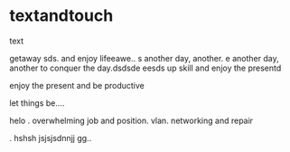 # textandtouch
text

getaway
sds.
and enjoy lifeeawe..
s
another day, another.
e
another day, another to conquer the day.dsdsde
eesds
up skill and enjoy the presentd

enjoy the present and be productive 

let things be....

helo
. overwhelming job and position. vlan. networking and repair

.
hshsh
jsjsjsdnnjj
gg..
